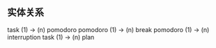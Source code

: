 
## 实体关系
task (1) → (n) pomodoro
pomodoro (1) → (n) break
pomodoro (1) → (n) interruption
task (1) → (n) plan
